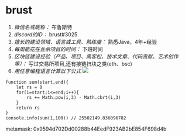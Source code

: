 # brust

1. *微信名或昵称：* 布鲁斯特
2. *discord的ID：* brust#3025
3. *擅长的建设领域、语言或工具、熟练度：* 熟悉Java，4年+经验
4. *每周能花在业余项目的时间：* 下班时间
5. *区块链建设经验（产品、项目、黑客松、技术文章、代码贡献、艺术创作等）：* 写过交易所项目,还有接链扫块之类(eth、bsc)
6. *用任意编程语言计算以下公式*
![](https://latex.codecogs.com/svg.image?\sum_{n=1}^{100}\left&space;(n^{3}-\sqrt[3]{n}&space;\right&space;))

```
function sum(start,end){
    let rs = 0
    for(i=start;i<=end;i++){
        rs += Math.pow(i,3) - Math.cbrt(i,3)
    }
    return rs
}
console.info(sum(1,100)) // 25502149.836096782
```
metamask: 0x9594d702Dd00288b44EedF923AB2bE854F698d4b
